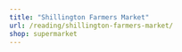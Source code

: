 ```yaml
---
title: "Shillington Farmers Market"
url: /reading/shillington-farmers-market/
shop: supermarket
---
```

